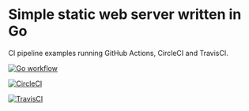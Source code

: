 Simple static web server written in Go
======================================

CI pipeline examples running GitHub Actions, CircleCI and TravisCI.

[![Go workflow](https://github.com/nukdcbear/simple-go-httpserver/actions/workflows/go.yaml/badge.svg)](https://github.com/nukdcbear/simple-go-httpserver/actions/workflows/go.yaml)

[![CircleCI](https://circleci.com/gh/nukdcbear/Simple-Go-HTTPServer.svg?style=svg)](https://app.circleci.com/pipelines/github/nukdcbear/Simple-Go-HTTPServer)

[![TravisCI](https://app.travis-ci.com/nukdcbear/Simple-Go-HTTPServer.svg?branch=master)](https://app.travis-ci.com/nukdcbear/Simple-Go-HTTPServer)
